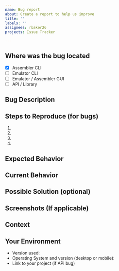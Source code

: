 ```yaml
---
name: Bug report
about: Create a report to help us improve
title: ''
labels: ''
assignees: rbaker26
projects: Issue Tracker

---
```


## Where was the bug located
 - [x] Assembler CLI
 - [ ] Emulator CLI
 - [ ] Emulator / Assembler GUI
 - [ ] API  / Library

## Bug Description 
<!--- A clear and concise description of what the bug is -->

## Steps to Reproduce (for bugs)
<!--- Provide a link to a live example, or an unambiguous set of steps to -->
<!--- reproduce this bug. Include code to reproduce, if relevant -->
1.
2.
3.
4.

## Expected Behavior
<!--- If you're describing a bug, tell us what should happen -->
<!--- If you're suggesting a change/improvement, tell us how it should work -->

## Current Behavior
<!--- If describing a bug, tell us what happens instead of the expected behavior -->
<!--- If suggesting a change/improvement, explain the difference from current behavior -->

## Possible Solution (optional)
<!--- Not obligatory, but suggest a fix/reason for the bug, -->
<!--- or ideas how to implement the addition or change -->

## Screenshots (If applicable)
<!--- If applicable, add screenshots to help explain your problem. -->

## Context
<!--- How has this issue affected you? What are you trying to accomplish? -->
<!--- Providing context helps us come up with a solution that is most useful in the real world -->

## Your Environment
<!--- Include as many relevant details about the environment you experienced the bug in -->
* Version used:
* Operating System and version (desktop or mobile):
* Link to your project (if API bug)
